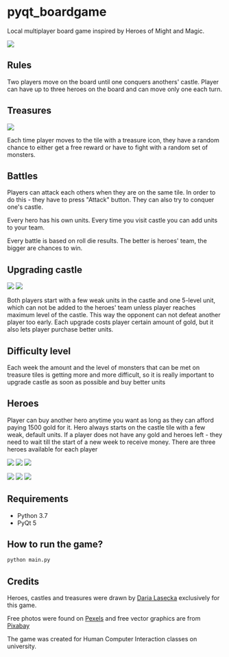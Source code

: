 # pyqt_boardgame

Local multiplayer board game inspired by Heroes of Might and Magic. 

![](heroes.gif)

## Rules

Two players move on the board until one conquers anothers' castle. Player can have up to three heroes on the board and can move only one each turn. 

## Treasures

![](objects/treasure.png)

Each time player moves to the tile with a treasure icon, they have a random chance to either get a free reward or have to fight with a random set of monsters. 

## Battles

Players can attack each others when they are on the same tile. In order to do this - they have to press "Attack" button. They can also try to conquer one's castle. 

Every hero has his own units. Every time you visit castle you can add units to your team. 

Every battle is based on roll die results. The better is heroes' team, the bigger are chances to win.

## Upgrading castle

![](objects/castle1.png) ![](objects/castle2.png)

Both players start with a few weak units in the castle and one 5-level unit, which can not be added to the heroes' team unless player reaches maximum level of the castle. This way the opponent can not defeat another player too early. Each upgrade costs player certain amount of gold, but it also lets player purchase better units.

## Difficulty level

Each week the amount and the level of monsters that can be met on treasure tiles is getting more and more difficult, so it is really important to upgrade castle as soon as possible and buy better units

## Heroes

Player can buy another hero anytime you want as long as they can afford paying 1500 gold for it. Hero always starts on the castle tile with a few weak, default units. If a player does not have any gold and heroes left - they need to wait till the start of a new week to receive money. 
There are three heroes available for each player

![](sprites/hero1_p.png) ![](sprites/hero1_2p.png) ![](sprites/hero1_3p.png)

![](sprites/hero2_p.png) ![](sprites/hero2_2p.png) ![](sprites/hero2_3p.png)

## Requirements

* Python 3.7
* PyQt 5

## How to run the game?
```bash
python main.py
```

## Credits

Heroes, castles and treasures were drawn by [Daria Lasecka](https://github.com/darialasecka) exclusively for this game.

Free photos were found on [Pexels](https://www.pexels.com/) and free vector graphics are from [Pixabay](https://pixabay.com/)

The game was created for Human Computer Interaction classes on university. 